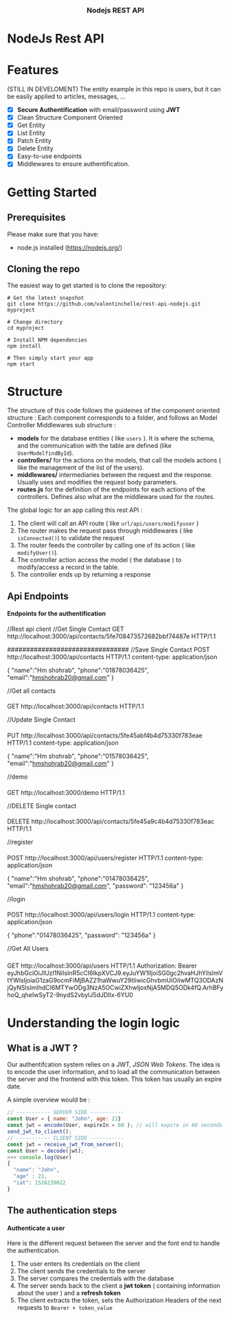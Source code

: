<h3 align="center">
  Nodejs REST API
</h3>


# NodeJs Rest API

# Features

(STILL IN DEVELOMENT)
The entity example in this repo is users, but it can be easily applied to articles, messages, ...

- [x] **Secure Authentification** with email/password using **JWT**
- [x] Clean Structure Component Oriented
- [x] Get Entity
- [x] List Entity
- [x] Patch Entity
- [x] Delete Entity
- [x] Easy-to-use endpoints
- [x] Middlewares to ensure authentification.

# Getting Started

## Prerequisites

Please make sure that you have:

- node.js installed (https://nodejs.org/)

## Cloning the repo

The easiest way to get started is to clone the repository:

```
# Get the latest snapshot
git clone https://github.com/valentinchelle/rest-api-nodejs.git myproject

# Change directory
cd myproject

# Install NPM dependencies
npm install

# Then simply start your app
npm start
```


# Structure

The structure of this code follows the guideines of the component oriented structure :
Each component corresponds to a folder, and follows an Model Controller Middlewares sub structure :

- **models** for the database entities ( like `users` ). It is where the schema, and the communication with the table are defined (like `UserModelfindById`).
- **controllers/** for the actions on the models, that call the models actions ( like the management of the list of the users).
- **middlewares/** intermediaries between the request and the response. Usually uses and modifies the request body parameters.
- **routes.js** for the definition of the endpoints for each actions of the controllers. Defines also what are the middleware used for the routes.

The global logic for an app calling this rest API :

1. The client will call an API route ( like `url/api/users/modifyuser` )
2. The router makes the request pass through middlewares ( like `isConnected()`) to validate the request
3. The router feeds the controller by calling one of its action ( like `modifyUser()`).
4. The controller action access the model ( the database ) to modify/access a record in the table.
5. The controller ends up by returning a response

## Api Endpoints

#### Endpoints for the authentification

//Rest api client
//Get Single Contact
GET http://localhost:3000/api/contacts/5fe708473572682bbf74487e HTTP/1.1
 

################################
//Save Single Contact
POST http://localhost:3000/api/contacts HTTP/1.1
content-type: application/json

{
   "name":"Hm shohrab",
   "phone":"01878036425",
   "email":"hmshohrab20@gmail.com"
}

//Get all contacts
####
GET http://localhost:3000/api/contacts HTTP/1.1

//Update Single Contact
####
PUT http://localhost:3000/api/contacts/5fe45abf4b4d75330f783eae HTTP/1.1
content-type: application/json

{
   "name":"Hm shohrab",
   "phone":"01578036425",
   "email":"hmshohrab20@gmail.com"
}

//demo
#### 
GET http://localhost:3000/demo HTTP/1.1

//DELETE Single contact
####
DELETE  http://localhost:3000/api/contacts/5fe45a9c4b4d75330f783eac HTTP/1.1

//register
####
POST  http://localhost:3000/api/users/register HTTP/1.1
content-type: application/json

{
   "name":"Hm shohrab",
   "phone":"01478036425",
   "email":"hmshohrab20@gmail.com",
   "password": "123456a"
}

//login
####
POST  http://localhost:3000/api/users/login HTTP/1.1
content-type: application/json

{
    "phone":"01478036425",
    "password": "123456a"
}
 
 //Get All Users
###
GET http://localhost:3000/api/users HTTP/1.1
Authorization: Bearer eyJhbGciOiJIUzI1NiIsInR5cCI6IkpXVCJ9.eyJuYW1lIjoiSG0gc2hvaHJhYiIsImVtYWlsIjoiaG1zaG9ocmFiMjBAZ21haWwuY29tIiwicGhvbmUiOiIwMTQ3ODAzNjQyNSIsImlhdCI6MTYwODg3NzA5OCwiZXhwIjoxNjA5MDQ5ODk4fQ.ArhBFyhoQ_qheIwSyT2-9nydS2vbylJ5dJDlIx-6YU0


# Understanding the login logic

## What is a JWT ?

Our authentifcation system relies on a JWT, _JSON Web Tokens_. The idea is to encode the user information, and to load all the communication between the server and the frontend with this token. This token has usually an expire date.

A simple overview would be :

```javascript
// ----------- SERVER SIDE -----------
const User = { name: "John", age: 21}
const jwt = encode(User, expireIn = 60 ); // will expire in 60 seconds
send_jwt_to_client();
// ----------- CLIENT SIDE -----------
const jwt = receive_jwt_from_server();
const User = decode(jwt);
>>> console.log(User)
{
  "name": "John",
  "age" : 21,
  "iat": 1516239022
}
```

## The authentication steps

#### Authenticate a user

Here is the different request between the server and the font end to handle the authentication.

1. The user enters its credentials on the client
2. The client sends the credentials to the server
3. The server compares the credentials with the database
4. The server sends back to the client a **jwt token** ( containing information about the user ) and a **refresh token**
5. The client extracts the token, sets the Authorization Headers of the next requests to `Bearer + token_value`
